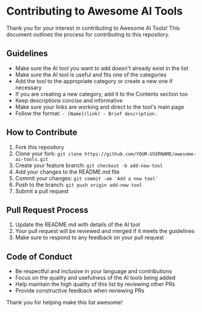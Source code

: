# Contributing to Awesome AI Tools

Thank you for your interest in contributing to Awesome AI Tools! This document outlines the process for contributing to this repository.

## Guidelines

- Make sure the AI tool you want to add doesn't already exist in the list
- Make sure the AI tool is useful and fits one of the categories
- Add the tool to the appropriate category or create a new one if necessary
- If you are creating a new category, add it to the Contents section too
- Keep descriptions concise and informative
- Make sure your links are working and direct to the tool's main page
- Follow the format: `- [Name](link) - Brief description.`

## How to Contribute

1. Fork this repository
2. Clone your fork: `git clone https://github.com/YOUR-USERNAME/awesome-ai-tools.git`
3. Create your feature branch: `git checkout -b add-new-tool`
4. Add your changes to the README.md file
5. Commit your changes: `git commit -am 'Add a new tool'`
6. Push to the branch: `git push origin add-new-tool`
7. Submit a pull request

## Pull Request Process

1. Update the README.md with details of the AI tool
2. Your pull request will be reviewed and merged if it meets the guidelines
3. Make sure to respond to any feedback on your pull request

## Code of Conduct

- Be respectful and inclusive in your language and contributions
- Focus on the quality and usefulness of the AI tools being added
- Help maintain the high quality of this list by reviewing other PRs
- Provide constructive feedback when reviewing PRs

Thank you for helping make this list awesome!
